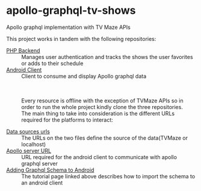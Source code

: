 # apollo-graphql-tv-shows
Apollo graphql implementation with TV Maze APIs


This project works in tandem with the following repositories:
<dl>
	<dt><a href="https://github.com/edwinkapkei/tv-shows-php-implementation" target="_blank">PHP Backend</a></dt>
	<dd>Manages user authentication and tracks the shows the user favorites or adds to their schedule</dd>
	<dt><a href="https://github.com/edwinkapkei/apollo-grapqhl-android-tv-show-implementation" target="_blank">Android Client</a></dt>
	<dd>Client to consume and display Apollo graphql data</dd>
	</br>
</dl><br>
<dd>Every resource is offline with the exception of TVMaze APIs so in order to run the whole project kindly clone the three repositories.</dd>
<dd>The main thing to take into consideration is the different URLs required for the platforms to interact:</dd>
<dl>
    <dt><a href="https://github.com/edwinkapkei/apollo-graphql-tv-shows/tree/master/src/datasources">Data sources urls</a></dt>
    <dd>The URLs on the two files define the source of the data(TVMaze or localhost)</dd>
    <dt><a href="https://github.com/edwinkapkei/apollo-grapqhl-android-tv-show-implementation/blob/master/app/src/main/java/com/edwinkapkei/tvshows/Apollo.kt">Apollo server URL</a></dt>
    <dd>URL required for the android client to communicate with apollo graphql server</dd>
    <dt><a href="https://www.apollographql.com/docs/android/tutorial/02-add-the-graphql-schema/">Adding Graphql Schema to Android</a></dt>
    <dd>The tutorial page linked above describes how to import the schema to an android client</dd>
</dl>
